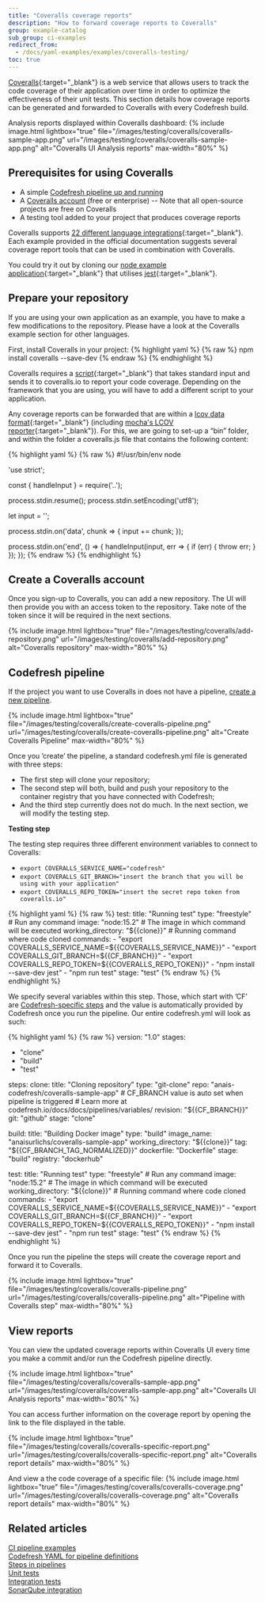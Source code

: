 ```yaml
---
title: "Coveralls coverage reports"
description: "How to forward coverage reports to Coveralls"
group: example-catalog
sub_group: ci-examples
redirect_from:
  - /docs/yaml-examples/examples/coveralls-testing/
toc: true
---
```


[Coveralls](https://coveralls.io/){:target="\_blank"} is a web service that allows users to track the code coverage of their application over time in order to optimize the effectiveness of their unit tests. This section details how coverage reports can be generated and forwarded to Coveralls with every Codefresh build.

Analysis reports displayed within Coveralls dashboard:
{% include image.html 
lightbox="true" 
file="/images/testing/coveralls/coveralls-sample-app.png" 
url="/images/testing/coveralls/coveralls-sample-app.png"
alt="Coveralls UI Analysis reports" 
max-width="80%" 
%}

## Prerequisites for using Coveralls

* A simple [Codefresh pipeline up and running]({{site.baseurl}}/docs/quick-start/ci-quickstart/create-ci-pipeline/)
* A [Coveralls account](https://coveralls.io/) (free or enterprise) -- Note that all open-source projects are free on Coveralls
* A testing tool added to your project that produces coverage reports

Coveralls supports [22 different language integrations](https://docs.coveralls.io/about-coveralls){:target="\_blank"}. Each example provided in the official documentation suggests several coverage report tools that can be used in combination with Coveralls.

You could try it out by cloning our [node example application](https://github.com/codefresh-contrib/coveralls-sample-app){:target="\_blank"} that utilises [jest](https://jestjs.io/){:target="\_blank"}.

## Prepare your repository

If you are using your own application as an example, you have to make a few modifications to the repository. Please have a look at the Coveralls example section for other languages.

First, install Coveralls in your project:
{% highlight yaml %}
{% raw %}
npm install coveralls --save-dev
{% endraw %}
{% endhighlight %}

Coveralls requires a [script](https://github.com/nickmerwin/node-coveralls){:target="\_blank"} that takes standard input and sends it to coveralls.io to report your code coverage. Depending on the framework that you are using, you will have to add a different script to your application. 

Any coverage reports can be forwarded that are within a [lcov data format](http://ltp.sourceforge.net/coverage/lcov/geninfo.1.php){:target="\_blank"} (including [mocha's LCOV reporter](https://www.npmjs.com/package/mocha-lcov-reporter){:target="\_blank"}). For this, we are going to set-up a “bin” folder, and within the folder a coveralls.js file that contains the following content:

{% highlight yaml %}
{% raw %}
#!/usr/bin/env node
 
'use strict';
 
const { handleInput } = require('..');
 
process.stdin.resume();
process.stdin.setEncoding('utf8');
 
let input = '';
 
process.stdin.on('data', chunk => {
 input += chunk;
});
 
process.stdin.on('end', () => {
 handleInput(input, err => {
   if (err) {
     throw err;
   }
 });
});
{% endraw %}
{% endhighlight %}

## Create a Coveralls account

Once you sign-up to Coveralls, you can add a new repository. The UI will then provide you with an access token to the repository. Take note of the token since it will be required in the next sections.

{% include image.html 
lightbox="true" 
file="/images/testing/coveralls/add-repository.png" 
url="/images/testing/coveralls/add-repository.png" 
alt="Coveralls repository" 
max-width="80%" 
%}

## Codefresh pipeline


If the project you want to use Coveralls in does not have a pipeline, [create a new pipeline]({{site.baseurl}}/docs/quick-start/ci-quickstart/create-ci-pipeline/).

{% include image.html 
lightbox="true" 
file="/images/testing/coveralls/create-coveralls-pipeline.png" 
url="/images/testing/coveralls/create-coveralls-pipeline.png" 
alt="Create Coveralls Pipeline" 
max-width="80%" 
%}

Once you ’create’ the pipeline, a standard codefresh.yml file is generated with three steps:
* The first step will clone your repository;
* The second step will both, build and push your repository to the container registry that you have connected with Codefresh;
* And the third step currently does not do much. 
In the next section, we will modify the testing step.

**Testing step**

The testing step requires three different environment variables to connect to Coveralls:
* `export COVERALLS_SERVICE_NAME="codefresh"`
* `export COVERALLS_GIT_BRANCH="insert the branch that you will be using with your application"`
* `export COVERALLS_REPO_TOKEN="insert the secret repo token from coveralls.io"`

{% highlight yaml %}
{% raw %}
   test:
    title: "Running test"
    type: "freestyle" # Run any command
    image: "node:15.2" # The image in which command will be executed
    working_directory: "${{clone}}" # Running command where code cloned
    commands:
      - "export COVERALLS_SERVICE_NAME=${{COVERALLS_SERVICE_NAME}}"
      - "export COVERALLS_GIT_BRANCH=${{CF_BRANCH}}"
      - "export COVERALLS_REPO_TOKEN=${{COVERALLS_REPO_TOKEN}}"
      - "npm install --save-dev jest"
      - "npm run test"
    stage: "test"
{% endraw %}
{% endhighlight %}

We specify several variables within this step. Those, which start with ’CF’ are [Codefresh-specific steps]({{site.baseurl}}/docs/pipelines/variables/) and the value is automatically provided by Codefresh once you run the pipeline. Our entire codefresh.yml will look as such:

{% highlight yaml %}
{% raw %}
version: "1.0"
stages:
  - "clone"
  - "build"
  - "test"

steps:
  clone:
    title: "Cloning repository"
    type: "git-clone"
    repo: "anais-codefresh/coveralls-sample-app"
    # CF_BRANCH value is auto set when pipeline is triggered
    # Learn more at codefresh.io/docs/docs/pipelines/variables/
    revision: "${{CF_BRANCH}}"
    git: "github"
    stage: "clone"

  build:
    title: "Building Docker image"
    type: "build"
    image_name: "anaisurlichs/coveralls-sample-app"
    working_directory: "${{clone}}"
    tag: "${{CF_BRANCH_TAG_NORMALIZED}}"
    dockerfile: "Dockerfile"
    stage: "build"
    registry: "dockerhub"
    
  test:
    title: "Running test"
    type: "freestyle" # Run any command
    image: "node:15.2" # The image in which command will be executed
    working_directory: "${{clone}}" # Running command where code cloned
    commands:
      - "export COVERALLS_SERVICE_NAME=${{COVERALLS_SERVICE_NAME}}"
      - "export COVERALLS_GIT_BRANCH=${{CF_BRANCH}}"
      - "export COVERALLS_REPO_TOKEN=${{COVERALLS_REPO_TOKEN}}"
      - "npm install --save-dev jest"
      - "npm run test"
    stage: "test"
{% endraw %}
{% endhighlight %}

Once you run the pipeline the steps will create the coverage report and forward it to Coveralls.

{% include image.html 
lightbox="true" 
file="/images/testing/coveralls/coveralls-pipeline.png" 
url="/images/testing/coveralls/coveralls-pipeline.png" 
alt="Pipeline with Coveralls step" 
max-width="80%" 
%}

## View reports

You can view the updated coverage reports within Coveralls UI every time you make a commit and/or run the Codefresh pipeline directly.

{% include image.html 
lightbox="true" 
file="/images/testing/coveralls/coveralls-sample-app.png" 
url="/images/testing/coveralls/coveralls-sample-app.png"
alt="Coveralls UI Analysis reports" 
max-width="80%" 
%}

You can access further information on the coverage report by opening the link to the file displayed in the table.

{% include image.html 
lightbox="true" 
file="/images/testing/coveralls/coveralls-specific-report.png" 
url="/images/testing/coveralls/coveralls-specific-report.png" 
alt="Coveralls report details" 
max-width="80%" 
%}

And view a the code coverage of a specific file:
{% include image.html 
lightbox="true" 
file="/images/testing/coveralls/coveralls-coverage.png" 
url="/images/testing/coveralls/coveralls-coverage.png" 
alt="Coveralls report details" 
max-width="80%" 
%}


## Related articles
[CI pipeline examples]({{site.baseurl}}/docs/example-catalog/examples/#ci-examples)  
[Codefresh YAML for pipeline definitions]({{site.baseurl}}/docs/pipelines/what-is-the-codefresh-yaml/)  
[Steps in pipelines]({{site.baseurl}}/docs/pipelines/steps/)  
[Unit tests]({{site.baseurl}}/docs/testing/unit-tests/)  
[Integration tests]({{site.baseurl}}/docs/testing/integration-tests/)  
[SonarQube integration]({{site.baseurl}}/docs/testing/sonarqube-integration/) 

